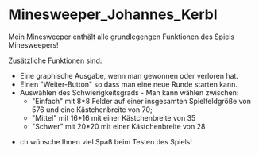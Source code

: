 # Minesweeper_Johannes_Kerbl

Mein Minesweeper enthält alle grundlegengen Funktionen des Spiels Minesweepers!

Zusätzliche Funktionen sind: 

* Eine graphische Ausgabe, wenn man gewonnen oder verloren hat.
* Einen "Weiter-Button" so dass man eine neue Runde starten kann.
* Auswählen des Schwierigkeitsgrads - Man kann wählen zwischen:
   - "Einfach" mit 8*8 Felder auf einer insgesamten Spielfeldgröße von 576 und eine Kästchenbreite von 70;
   - "Mittel" mit 16*16 mit einer Kästchenbreite von 35
   - "Schwer" mit 20*20 mit einer Kästchenbreite von 28
   
   
- ch wünsche Ihnen viel Spaß beim Testen des Spiels!
